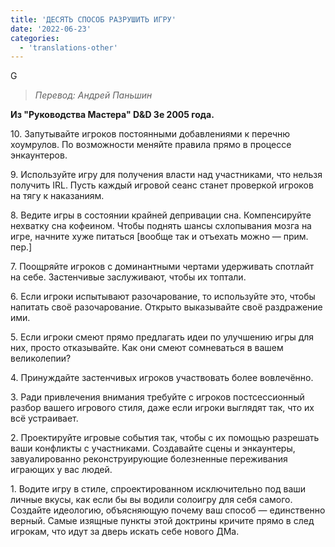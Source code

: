 ```yaml
---
title: 'ДЕСЯТЬ СПОСОБ РАЗРУШИТЬ ИГРУ'
date: '2022-06-23'
categories:
  - 'translations-other'
---
```


G

> _Перевод: Андрей Паньшин_

**Из "Руководства Мастера" D&D 3e 2005 года.**

10\. Запутывайте игроков постоянными добавлениями к перечню хоумрулов. По возможности меняйте правила прямо в процессе энкаунтеров.

9\. Используйте игру для получения власти над участниками, что нельзя получить IRL. Пусть каждый игровой сеанс станет проверкой игроков на тягу к наказаниям.

8\. Ведите игры в состоянии крайней депривации сна. Компенсируйте нехватку сна кофеином. Чтобы поднять шансы схлопывания мозга на игре, начните хуже питаться \[вообще так и отъехать можно — прим. пер.\]

7\. Поощряйте игроков с доминантными чертами удерживать спотлайт на себе. Застенчивые заслуживают, чтобы их топтали.

6\. Если игроки испытывают разочарование, то используйте это, чтобы напитать своё разочарование. Открыто выказывайте своё раздражение ими.

5\. Если игроки смеют прямо предлагать идеи по улучшению игры для них, просто отказывайте. Как они смеют сомневаться в вашем великолепии?

4\. Принуждайте застенчивых игроков участвовать более вовлечённо.

3\. Ради привлечения внимания требуйте с игроков постсессионный разбор вашего игрового стиля, даже если игроки выглядят так, что их всё устраивает.

2\. Проектируйте игровые события так, чтобы с их помощью разрешать ваши конфликты с участниками. Создавайте сцены и энкаунтеры, завуалированно реконструирующие болезненные переживания играющих у вас людей.

1\. Водите игру в стиле, спроектированном исключительно под ваши личные вкусы, как если бы вы водили солоигру для себя самого. Создайте идеологию, объясняющую почему ваш способ — единственно верный. Самые изящные пункты этой доктрины кричите прямо в след игрокам, что идут за дверь искать себе нового ДМа.

